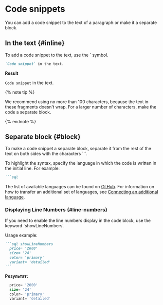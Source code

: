 # Code snippets

You can add a code snippet to the text of a paragraph or make it a separate block.

## In the text {#inline}

To add a code snippet to the text, use the ` symbol.

```markdown
`Code snippet` in the text.
```

**Result**

`Code snippet` in the text.

{% note tip %}

We recommend using no more than 100 characters, because the text in these fragments doesn't wrap. For a larger number of characters, make the code a separate block.

{% endnote %}

## Separate block {#block}

To make a code snippet a separate block, separate it from the rest of the text on both sides with the characters ```.

To highlight the syntax, specify the language in which the code is written in the initial line. For example:

```markdown
```sql
```

The list of available languages can be found on [GitHub](https://github.com/highlightjs/highlight.js/tree/master/src/languages). For information on how to transfer an additional set of languages, see [Connecting an additional language](../tools/transform/highlight.md#add).

### Displaying Line Numbers {#line-numbers}

If you need to enable the line numbers display in the code block, use the keyword `showLineNumbers'.

Usage example:

````markdown
```sql showLineNumbers
  price= '2000'
  size= '24'  
  color= 'primary'
  variant= 'detailed' 
```
````

**Результат:**

```sql showLineNumbers
  price= '2000'
  size= '24'  
  color= 'primary'
  variant= 'detailed' 
```
